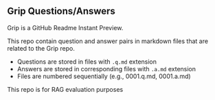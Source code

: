 ## Grip Questions/Answers
Grip is a GitHub Readme Instant Preview.

This repo contain question and answer pairs in markdown files that are related to the Grip repo. 
- Questions are stored in files with `.q.md` extension
- Answers are stored in corresponding files with `.a.md` extension
- Files are numbered sequentially (e.g., 0001.q.md, 0001.a.md)

This repo is for RAG evaluation purposes

